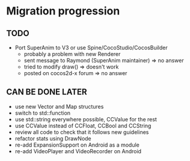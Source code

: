 Migration progression
====

TODO
----

* Port SuperAnim to V3 or use Spine/CocoStudio/CocosBuilder
	*  probably a problem with new Renderer 
	*  sent message to Raymond (SuperAnim maintainer) => no answer
	* tried to modify draw() => doesn't work
	* posted on cocos2d-x forum => no answer
	

CAN BE DONE LATER
----

* use new Vector and Map structures
* switch to std::function
* use std::string everywhere possible, CCValue for the rest
* use CCValue instead of CCFloat, CCBool and CCString
* review all code to check that it follows new guidelines
* refactor stats using DrawNode
* re-add ExpansionSupport on Android as a module
* re-add VideoPlayer and VideoRecorder on Android